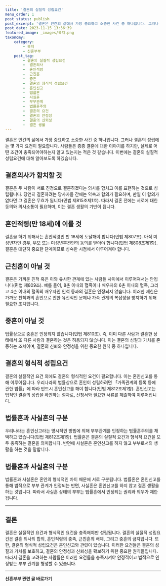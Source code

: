 ```yaml
---
title: '결혼의 실질적 성립요건'
menu_order: 1
post_status: publish
post_excerpt: '결혼은 인간의 삶에서 가장 중요하고 소중한 사건 중 하나입니다. 그러나 결혼의 성립에는 몇 가지 요건이 필요합니다. 사람들은 종종 결혼에 대한 이야기를 하지만, 실제로 어떤 조건이 충족되어야하는지 알고 있는지는 적은 것 같습니다. 이번에는 결혼의 실질적 성립요건에 대해 알아보도록 하겠습니다.'
post_date: 2023-11-15 13:36:39
featured_image: _images/복지.png
taxonomy:
    category:
        - 복지
        - 신혼부부
    post_tag:
        - 결혼의 실질적 성립요건
        -  결혼의사
        -  혼인적령
        -  근친혼
        -  중혼
        -  결혼의 형식적 성립요건
        -  혼인신고
        -  법률혼
        -  사실혼
        -  부부관계
        -  법률혼주의
        -  결혼의 요건
        -  결혼의 안정성
        -  결혼의 신뢰성
        -  결혼 생활
---
```



결혼은 인간의 삶에서 가장 중요하고 소중한 사건 중 하나입니다. 그러나 결혼의 성립에는 몇 가지 요건이 필요합니다. 사람들은 종종 결혼에 대한 이야기를 하지만, 실제로 어떤 조건이 충족되어야하는지 알고 있는지는 적은 것 같습니다. 이번에는 결혼의 실질적 성립요건에 대해 알아보도록 하겠습니다.

## 결혼의사가 합치할 것

결혼은 두 사람이 서로 진정으로 결혼하겠다는 의사를 합치고 이를 표현하는 것으로 성립됩니다. 당연히 결혼하려는 당사자들 간에는 약속과 합의가 필요하며, 만일 이 합의가 없다면 그 결혼은 무효가 됩니다(민법 제815조제1호). 따라서 결혼 전에는 서로에 대한 동의와 의사소통이 필요하며, 이는 결혼 생활의 기반이 됩니다.

## 혼인적령(만 18세)에 이를 것

결혼을 하기 위해서는 혼인적령인 만 18세에 도달해야 합니다(민법 제807조). 아직 미성년자인 경우, 부모 또는 미성년후견인의 동의를 받아야 합니다(민법 제808조제1항). 결혼은 대단히 중요한 단계이므로 성숙한 시점에서 이루어져야 합니다.

## 근친혼이 아닐 것

결혼은 가까운 친척 혹은 이와 유사한 관계에 있는 사람들 사이에서 이루어져서는 안됩니다(민법 제809조). 예를 들어, 8촌 이내의 혈족이나 배우자의 6촌 이내의 혈족, 그리고 4촌 이내의 혈족의 배우자인 인척 등과의 결혼은 인정되지 않습니다. 이러한 제한은 가까운 친척과의 혼인으로 인한 유전적인 문제나 가족 관계의 복잡성을 방지하기 위해 필요한 조치입니다.

## 중혼이 아닐 것

법률상으로 중혼은 인정되지 않습니다(민법 제810조). 즉, 이미 다른 사람과 결혼한 상태에서 또 다른 사람과 결혼하는 것은 허용되지 않습니다. 이는 결혼의 성질과 가치를 존중하는 조치이며, 결혼의 신뢰와 안정성을 위한 중요한 원칙 중 하나입니다.

## 결혼의 형식적 성립요건

결혼의 실질적인 요건 외에도 결혼의 형식적인 요건이 필요합니다. 이는 혼인신고를 통해 이루어집니다. 우리나라의 법률상으로 혼인이 성립하려면 「가족관계의 등록 등에 관한 법률」에 따라 반드시 혼인신고를 해야 합니다(민법 제812조제1항). 혼인신고는 법적인 결혼의 성립을 확인하는 절차로, 신청서와 필요한 서류를 제출하여 이루어집니다.

## 법률혼과 사실혼의 구분

우리나라는 혼인신고라는 명시적인 방법에 의해 부부관계를 인정하는 법률혼주의를 채택하고 있습니다(민법 제812조제1항). 법률혼은 결혼의 실질적 요건과 형식적 요건을 모두 충족하는 결혼을 의미합니다. 반면에 사실혼은 혼인신고를 하지 않고 부부로서의 생활을 하는 것을 말합니다.

## 법률혼과 사실혼의 구분

법률혼과 사실혼은 혼인의 형식적인 차이 때문에 서로 구분됩니다. 법률혼은 혼인신고를 통해 법적으로 부부 관계가 인정되는 반면, 사실혼은 혼인신고를 하지 않고 결혼 생활을 하는 것입니다. 따라서 사실혼 상태의 부부는 법률혼에서 인정되는 권리와 의무가 제한됩니다.

---
## 결론

결혼은 실질적인 요건과 형식적인 요건을 충족해야만 성립됩니다. 결혼의 실질적 성립요건은 결혼 의사의 합의, 혼인적령의 충족, 근친혼의 배제, 그리고 중혼의 금지입니다. 또한, 결혼의 형식적 성립요건은 혼인신고와 관련이 있습니다. 이러한 요건들은 결혼의 성질과 가치를 보호하고, 결혼의 안정성과 신뢰성을 확보하기 위한 중요한 원칙들입니다. 따라서 결혼을 고려하는 사람들은 이러한 요건들을 충족시켜야 안정적이고 법적으로 인정받는 부부 관계를 형성할 수 있습니다.
<!-- wp:separator -->
<hr class="wp-block-separator has-alpha-channel-opacity"/>
<!-- /wp:separator -->

<!-- wp:group {"backgroundColor":"base","layout":{"type":"constrained"}} -->
<div class="wp-block-group has-base-background-color has-background"><!-- wp:paragraph {"align":"center","fontSize":"medium"} -->
<p class="has-text-align-center has-large-font-size"><strong>신혼부부 관련 글 바로가기</strong></p>
<!-- /wp:paragraph -->


<!-- wp:latest-posts
{"categories":[{"id":22936,"count":19,"description":"","link":"https://uknowlaw.com/category/%ec%8b%a0%ed%98%bc%eb%b6%80%eb%b6%80/","name":"신혼부부","slug":"신혼부부","taxonomy":"category","parent":0,"meta":[],"_links":{"self":[{"href":"https://uknowlaw.com/wp-json/wp/v2/categories/22936"}],"collection":[{"href":"https://uknowlaw.com/wp-json/wp/v2/categories"}],"about":[{"href":"https://uknowlaw.com/wp-json/wp/v2/taxonomies/category"}],"wp:post_type":[{"href":"https://uknowlaw.com/wp-json/wp/v2/posts?categories=22936"}],"curies":[{"name":"wp","href":"https://api.w.org/{rel}","templated":true}]}}],"postsToShow":100,"excerptLength":28,"postLayout":"grid","columns":2,"featuredImageAlign":"left","featuredImageSizeSlug":"large","fontSize":"small"} /--></div>
<!-- /wp:group -->